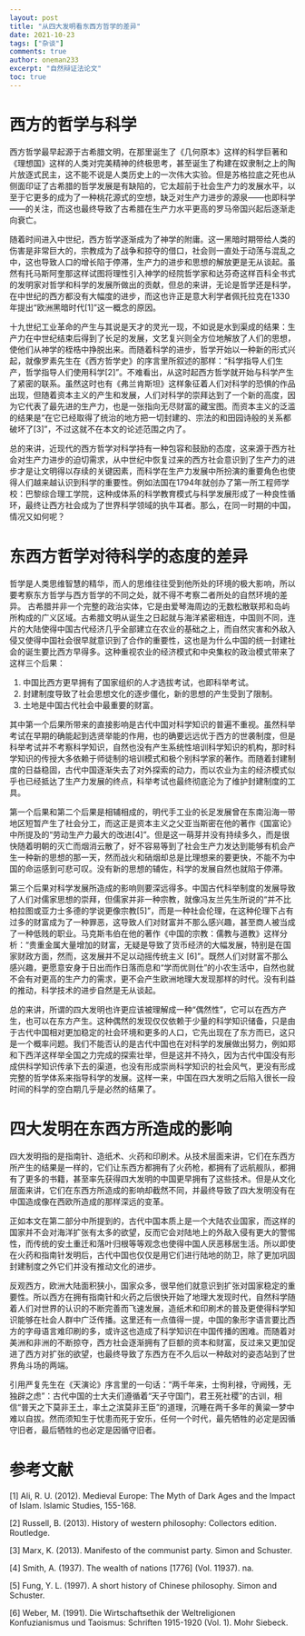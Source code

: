 ```yaml
---
layout: post
title: "从四大发明看东西方哲学的差异"
date: 2021-10-23
tags: ["杂谈"]
comments: true
author: oneman233
excerpt: "自然辩证法论文"
toc: true
---
```


# 西方的哲学与科学

西方哲学最早起源于古希腊文明，在那里诞生了《几何原本》这样的科学巨著和《理想国》这样的人类对完美精神的终极思考，甚至诞生了构建在奴隶制之上的陶片放逐式民主，这不能不说是人类历史上的一次伟大实验。但是苏格拉底之死也从侧面印证了古希腊的哲学发展是有缺陷的，它太超前于社会生产力的发展水平，以至于它更多的成为了一种桃花源式的空想，缺乏对生产力进步的源泉——也即科学——的关注，而这也最终导致了古希腊在生产力水平更高的罗马帝国兴起后逐渐走向衰亡。

随着时间进入中世纪，西方哲学逐渐成为了神学的附庸。这一黑暗时期带给人类的伤害是非常巨大的，宗教成为了战争和掠夺的借口，社会则一直处于动荡与混乱之中，这也导致人口的增长陷于停滞，生产力的进步和思想的解放更是无从谈起。虽然有托马斯阿奎那这样试图将理性引入神学的经院哲学家和达芬奇这样百科全书式的发明家对哲学和科学的发展所做出的贡献，但总的来讲，无论是哲学还是科学，在中世纪的西方都没有大幅度的进步，而这也许正是意大利学者佩托拉克在1330年提出“欧洲黑暗时代[1]”这一概念的原因。

十九世纪工业革命的产生与其说是天才的灵光一现，不如说是水到渠成的结果：生产力在中世纪结束后得到了长足的发展，文艺复兴则全方位地解放了人们的思想，使他们从神学的桎梏中挣脱出来。而随着科学的进步，哲学开始以一种新的形式兴起，就像罗素先生在《西方哲学史》的序言里所叙述的那样：“科学指导人们生产，哲学指导人们使用科学[2]”。不难看出，从这时起西方哲学就开始与科学产生了紧密的联系。虽然这时也有《弗兰肯斯坦》这样象征着人们对科学的恐惧的作品出现，但随着资本主义的产生和发展，人们对科学的崇拜达到了一个新的高度，因为它代表了最先进的生产力，也是一张指向无尽财富的藏宝图。而资本主义的泛滥的结果是“在它已经取得了统治的地方把一切封建的、宗法的和田园诗般的关系都破坏了[3]”，不过这就不在本文的论述范围之内了。

总的来讲，近现代的西方哲学对科学持有一种包容和鼓励的态度，这来源于西方社会对生产力进步的迫切需求，从中世纪中恢复过来的西方社会意识到了生产力的进步才是让文明得以存续的关键因素，而科学在生产力发展中所扮演的重要角色也使得人们越来越认识到科学的重要性。例如法国在1794年就创办了第一所工程师学校：巴黎综合理工学院，这种成体系的科学教育模式与科学发展形成了一种良性循环，最终让西方社会成为了世界科学领域的执牛耳者。那么，在同一时期的中国，情况又如何呢？

# 东西方哲学对待科学的态度的差异

哲学是人类思维智慧的精华，而人的思维往往受到他所处的环境的极大影响，所以要考察东方哲学与西方哲学的不同之处，就不得不考察二者所处的自然环境的差异。
古希腊并非一个完整的政治实体，它是由爱琴海周边的无数松散联邦和岛屿所构成的广义区域。古希腊文明从诞生之日起就与海洋紧密相连，中国则不同，连片的大陆使得中国古代经济几乎全部建立在农业的基础之上，而自然灾害和外敌入侵又使得中国社会很早就意识到了合作的重要性，这也是为什么中国的统一封建社会的诞生要比西方早得多。这种重视农业的经济模式和中央集权的政治模式带来了这样三个后果：
1.	中国比西方更早拥有了国家组织的人才选拔考试，也即科举考试。
2.	封建制度导致了社会思想文化的逐步僵化，新的思想的产生受到了限制。
3.	土地是中国古代社会中最重要的财富。

其中第一个后果所带来的直接影响是古代中国对科学知识的普遍不重视。虽然科举考试在早期的确能起到选贤举能的作用，也的确要远远优于西方的世袭制度，但是科举考试并不考察科学知识，自然也没有产生系统性培训科学知识的机构，那时科学知识的传授大多依赖于师徒制的培训模式和极个别科学家的著作。而随着封建制度的日益稳固，古代中国逐渐失去了对外探索的动力，而以农业为主的经济模式似乎也已经抵达了生产力发展的终点，科举考试也最终彻底沦为了维护封建制度的工具。

第一个后果和第二个后果是相辅相成的，明代手工业的长足发展曾在东南沿海一带地区短暂产生了社会分工，而这正是资本主义之父亚当斯密在他的著作《国富论》中所提及的“劳动生产力最大的改进[4]”。但是这一萌芽并没有持续多久，而是很快随着明朝的灭亡而烟消云散了，好不容易等到了社会生产力发达到能够有机会产生一种新的思想的那一天，然而战火和硝烟却总是比理想来的要更快，不能不为中国的命运感到可悲可叹。没有新的思想的辅佐，科学的发展自然也就陷于停滞。

第三个后果对科学发展所造成的影响则要深远得多。中国古代科举制度的发展导致了人们对儒家思想的崇拜，但儒家并非一种宗教，就像冯友兰先生所说的“并不比柏拉图或亚力士多德的学说更像宗教[5]”，而是一种社会伦理，在这种伦理下占有过多的财富成为了一种罪恶，这导致人们对财富并不那么感兴趣，甚至商人被当成了一种低贱的职业。马克斯韦伯在他的著作《中国的宗教：儒教与道教》这样分析：“贵重金属大量增加的财富，无疑是导致了货币经济的大幅发展，特别是在国家财政方面，然而，这发展并不足以动摇传统主义 [6]”。既然人们对财富不那么感兴趣，更愿意安身于日出而作日落而息和“学而优则仕”的小农生活中，自然也就不会有对更高的生产力的需求，更不会产生欧洲地理大发现那样的时代。没有利益的推动，科学技术的进步自然是无从谈起。

总的来讲，所谓的四大发明也许更应该被理解成一种“偶然性”，它可以在西方产生，也可以在东方产生。这种偶然的发现仅仅依赖于少量的科学知识储备，只是由于古代中国相对更加稳定的社会环境和更多的人口，它先出现在了东方而已，这只是一个概率问题。我们不能否认的是古代中国也在对科学的发展做出努力，例如郑和下西洋这样举全国之力完成的探索壮举，但是这并不持久，因为古代中国没有形成供科学知识传承下去的渠道，也没有形成崇尚科学知识的社会风气，更没有形成完整的哲学体系来指导科学的发展。这样一来，中国在四大发明之后陷入很长一段时间的科学的空白期几乎是必然的结果了。

# 四大发明在东西方所造成的影响

四大发明指的是指南针、造纸术、火药和印刷术。从技术层面来讲，它们在东西方所产生的结果是一样的，它们让东西方都拥有了火药枪，都拥有了远航舰队，都拥有了更多的书籍，甚至率先获得四大发明的中国更早拥有了这些技术。但是从文化层面来讲，它们在东西方所造成的影响却截然不同，并最终导致了四大发明没有在中国造成像在西欧所造成的那样深远的变革。

正如本文在第二部分中所提到的，古代中国本质上是一个大陆农业国家，而这样的国家并不会对海洋扩张有太多的欲望，反而它会对陆地上的外敌入侵有更大的警惕性，而传统的安土重迁和落叶归根等等观念也使得中国人厌恶移居生活。所以即使在火药和指南针发明后，古代中国也仅仅是用它们进行陆地的防卫，除了更加巩固封建制度之外它们并没有推动文化的进步。

反观西方，欧洲大陆面积狭小，国家众多，很早他们就意识到扩张对国家稳定的重要性。所以西方在拥有指南针和火药之后很快开始了地理大发现时代，自然科学随着人们对世界的认识的不断完善而飞速发展，造纸术和印刷术的普及更使得科学知识能够在社会人群中广泛传播。这里还有一点值得一提，中国的象形字语言要比西方的字母语言难印刷的多，或许这也造成了科学知识在中国传播的困难。而随着对美洲和非洲的不断掠夺，西方社会逐渐拥有了巨额的资本和财富，反过来又更加促进了西方对扩张的欲望，也最终导致了东西方在不久后以一种敌对的姿态站到了世界角斗场的两端。

引用严复先生在《天演论》序言里的一句话：“两千年来，士徇利禄，守阙残，无独辟之虑”：古代中国的士大夫们遵循着“天子守国门，君王死社稷”的古训，相信“普天之下莫非王土，率土之滨莫非王臣”的道理，沉睡在两千多年的黄粱一梦中难以自拔。然而须知生于忧患而死于安乐，任何一个时代，最先牺牲的必定是因循守旧者，最后牺牲的也必定是因循守旧者。

# 参考文献

[1] Ali, R. U. (2012). Medieval Europe: The Myth of Dark Ages and the Impact of Islam. Islamic Studies, 155-168.

[2] Russell, B. (2013). History of western philosophy: Collectors edition. Routledge.

[3] Marx, K. (2013). Manifesto of the communist party. Simon and Schuster.

[4] Smith, A. (1937). The wealth of nations [1776] (Vol. 11937). na.

[5] Fung, Y. L. (1997). A short history of Chinese philosophy. Simon and Schuster.

[6] Weber, M. (1991). Die Wirtschaftsethik der Weltreligionen Konfuzianismus und Taoismus: Schriften 1915-1920 (Vol. 1). Mohr Siebeck.